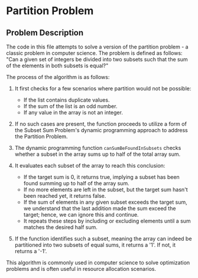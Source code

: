 # Partition Problem

## Problem Description

The code in this file attempts to solve a version of the partition problem - a classic problem in computer science. The problem is defined as follows: "Can a given set of integers be divided into two subsets such that the sum of the elements in both subsets is equal?"

The process of the algorithm is as follows:

1. It first checks for a few scenarios where partition would not be possible:
    * If the list contains duplicate values.
    * If the sum of the list is an odd number.
    * If any value in the array is not an integer.

2. If no such cases are present, the function proceeds to utilize a form of the Subset Sum Problem's dynamic programming approach to address the Partition Problem.

3. The dynamic programming function `canSumBeFoundInSubsets` checks whether a subset in the array sums up to half of the total array sum.

4. It evaluates each subset of the array to reach this conclusion:
    * If the target sum is 0, it returns true, implying a subset has been found summing up to half of the array sum.
    * If no more elements are left in the subset, but the target sum hasn't been reached yet, it returns false.
    * If the sum of elements in any given subset exceeds the target sum, we understand that the last addition made the sum exceed the target; hence, we can ignore this and continue.
    * It repeats these steps by including or excluding elements until a sum matches the desired half sum.

5. If the function identifies such a subset, meaning the array can indeed be partitioned into two subsets of equal sums, it returns a '1'. If not, it returns a '-1'.

This algorithm is commonly used in computer science to solve optimization problems and is often useful in resource allocation scenarios.
